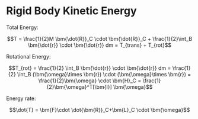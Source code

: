 # Rigid Body Kinetic Energy

Total Energy:

$$T = \frac{1}{2}M \bm{\dot{R}}_C \cdot \bm{\dot{R}}_C + \frac{1}{2}\int_B \bm{\dot{r}} \cdot \bm{\dot{r}} dm = T_{trans} + T_{rot}$$

Rotational Energy:

$$T_{rot} = \frac{1}{2} \int_B \bm{\dot{r}} \cdot \bm{\dot{r}} dm = \frac{1}{2}
\int_B (\bm{\omega}\times \bm{r}) \cdot (\bm{\omega}\times \bm{r}) =
 \frac{1}{2}\bm{\omega} \cdot \bm{H}_C = \frac{1}{2}\bm{\omega}^T[\bm{I}] \bm{\omega}$$

Energy rate:

$$\dot{T} = \bm{F}\cdot \dot{\bm{R}}_C+\bm{L}_C \cdot \bm{\omega}$$
